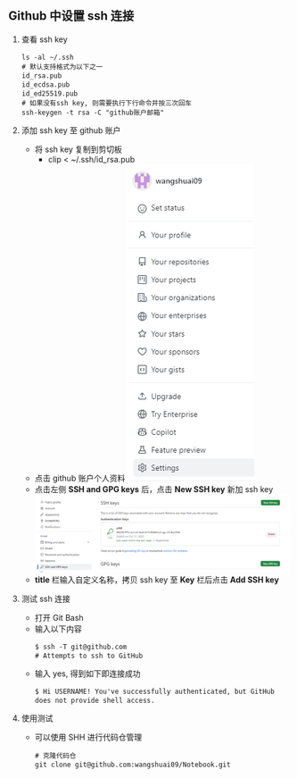 ## Github 中设置 ssh 连接


1. 查看 ssh key   

    ```shell
    ls -al ~/.ssh
    # 默认支持格式为以下之一
    id_rsa.pub
    id_ecdsa.pub
    id_ed25519.pub
    # 如果没有ssh key, 则需要执行下行命令并按三次回车
    ssh-keygen -t rsa -C "github账户邮箱"
    ```
2. 添加 ssh key 至 github 账户
    - 将 ssh key 复制到剪切板
        - clip < ~/.ssh/id_rsa.pub
    - 点击 github 账户个人资料
        ![Alt text](images/git/image.png)
    - 点击左侧 **SSH and GPG keys** 后，点击 **New SSH key** 新加 ssh key
        ![Alt text](images/git/image1.png)
    - **title** 栏输入自定义名称，拷贝 ssh key 至 **Key** 栏后点击 **Add SSH key**
3. 测试 ssh 连接
    - 打开 Git Bash 
    - 输入以下内容
        ```shell
        $ ssh -T git@github.com
        # Attempts to ssh to GitHub
        ```
    - 输入 yes, 得到如下即连接成功
        ```shell
        $ Hi USERNAME! You've successfully authenticated, but GitHub does not provide shell access.
        ```
4.  使用测试
    - 可以使用 SHH 进行代码仓管理
        ```shell
        # 克隆代码仓
        git clone git@github.com:wangshuai09/Notebook.git
        ```       

